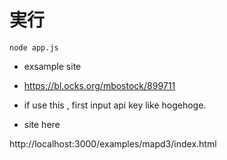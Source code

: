 

# 実行

    node app.js

- exsample site
- https://bl.ocks.org/mbostock/899711

- if use this , first input api key like hogehoge.

    <script src="https://maps.googleapis.com/maps/api/js?key=hogehoge"></script>

- site here

http://localhost:3000/examples/mapd3/index.html

